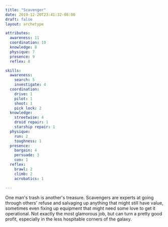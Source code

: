 ```yaml
---
title: "Scavenger"
date: 2019-12-20T23:41:32-08:00
draft: false
layout: archetype

attributes:
  awareness: 11
  coordination: 10
  knowledge: 8
  physique: 7
  presence: 9
  reflex: 8

skills:
  awareness:
    search: 5
    investigate: 4
  coordination:
    drive: 1
    pilot: 1
    shoot: 1
    pick lock: 2
  knowledge:
    streetwise: 4
    droid repair: 1
    starship repair: 1
  physique:
    run: 2
    toughness: 1
  presence:
    bargain: 4
    persuade: 3
    con: 1
  reflex:
    brawl: 2
    climb: 2
    acrobatics: 1
    
---
```

One man's trash is another's treasure. Scavengers are experts at going through others' refuse and salvaging up anything that might still have value, sometimes even fixing up equipment that might need some love to get it operational. Not exactly the most glamorous job, but can turn a pretty good profit, especially in the less hospitable corners of the galaxy. 

